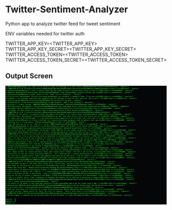 # Twitter-Sentiment-Analyzer
Python app to analyze twitter feed for tweet sentiment

ENV variables needed for twitter auth 

TWITTER_APP_KEY=<TWITTER_APP_KEY> <br>
TWITTER_APP_KEY_SECRET=<TWITTER_APP_KEY_SECRET> <br>
TWITTER_ACCESS_TOKEN=<TWITTER_ACCESS_TOKEN> <br>
TWITTER_ACCESS_TOKEN_SECRET=<TWITTER_ACCESS_TOKEN_SECRET> <br>


## Output Screen

![alt text](output.png "Output for tweet analysis")

